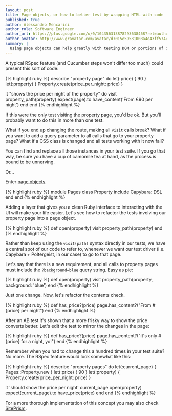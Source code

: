 ```yaml
---
layout: post
title: Page objects, or how to better test by wrapping HTML with code
published: true
author: Alessandro Mencarini
author_role: Software Engineer
author_url: https://plus.google.com/u/0/104356313878293638468?rel=author
author_avatar: http://www.gravatar.com/avatar/d7015e59531008a4e43ff574400d5d87.png
summary: |
  Using page objects can help greatly with testing DOM or portions of it.
---
```


A typical RSpec feature (and Cucumber steps won't differ too much) could present this sort of code:

{% highlight ruby %}
describe "property page" do
  let(:price) { 90 }
  let(:property) { Property.create(price_per_night: price) }

  it "shows the price per night of the property" do
    visit property_path(property)
    expect(page).to have_content('From €90 per night')
  end
end
{% endhighlight %}

If this were the only test visiting the property page, you'd be ok. But you'll probably want to do this in more than one test.

What if you end up changing the route, making all `visit` calls break?
What if you want to add a query parameter to all calls that go to your property page?
What if a CSS class is changed and all tests working with it now fail?

You can find and replace all those instances in your test suite.
If you go that way, be sure you have a cup of camomile tea at hand, as the process is bound to be unnerving.

Or...

Enter [page objects](http://martinfowler.com/bliki/PageObject.html).

{% highlight ruby %}
module Pages
  class Property
    include Capybara::DSL
  end
end
{% endhighlight %}

Adding a layer that gives you a clean Ruby interface to interacting with the UI will make your life easier. Let's see how to refactor the tests involving our property page into a page object.

{% highlight ruby %}
def open(property)
  visit property_path(property)
end
{% endhighlight %}

Rather than keep using the `visit(path)` syntax directly in our tests, we have a central spot of our code to refer to, whenever we want our test driver (i.e. Capybara + Poltergeist, in our case) to go to that page.

Let's say that there is a new requirement, and all calls to property pages must include the `?background=blue` query string. Easy as pie:

{% highlight ruby %}
def open(property)
  visit property_path(property, background: 'blue')
end
{% endhighlight %}

Just one change. Now, let's refactor the contents check.

{% highlight ruby %}
def has_price?(price)
  page.has_content?("From #{price} per night")
end
{% endhighlight %}

After an AB test it's shown that a more frisky way to show the price converts better. Let's edit the test to mirror the changes in the page:

{% highlight ruby %}
def has_price?(price)
  page.has_content?("It's only #{price} for a night, yo!")
end
{% endhighlight %}

Remember when you had to change this a hundred times in your test suite? No more. The RSpec feature would look somewhat like this:

{% highlight ruby %}
describe "property pages" do
  let(:current_page) { Pages::Property.new }
  let(:price) { 90 }
  let(:property) { Property.create(price_per_night: price) }

  it 'should show the price per night'
    current_page.open(property)
    expect(current_page).to have_price(price)
  end
end
{% endhighlight %}

For a more thorough implementation of this concept you may also check [SitePrism](https://github.com/natritmeyer/site_prism).

